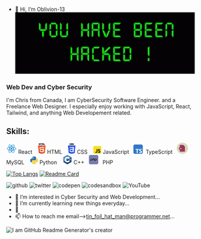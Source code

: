 - 👋 Hi, I’m Oblivion-13
![I am GitHub Readme Generator's creator](https://github.com/Evening-Star13/Evening-Star13/blob/main/hacked-hack846px-290px.gif)


### Web Dev and Cyber Security

I'm Chris from Canada, I am CyberSecurity Software Engineer. and a Freelance Web Designer. I especially enjoy working with JavaScript, React, Tailwind, and anything Web Developement related.

## Skills: 
<img src="https://github.com/Evening-Star13/Evening-Star13/blob/main/reactts-svgrepo-com.svg" width="28"> React   <img src="https://github.com/Evening-Star13/Evening-Star13/blob/main/html5.svg" width="28">HTML    <img src="https://github.com/Evening-Star13/Evening-Star13/blob/main/css3.svg" width="28">CSS     <img src="https://github.com/Evening-Star13/Evening-Star13/blob/main/javascript-svgrepo-com.svg" width="21">  JavaScript   <img src="https://github.com/Evening-Star13/Evening-Star13/blob/main/typescript-svgrepo-com.svg" width="25">  TypeScript   <img src="https://github.com/Evening-Star13/Evening-Star13/blob/main/sql-svgrepo-com.svg" width="30">  MySQL    <img src="https://github.com/Evening-Star13/Evening-Star13/blob/main/python-svgrepo-com.svg" width="21">  Python    <img src="https://github.com/Evening-Star13/Evening-Star13/blob/main/c-logo-svgrepo-com.svg" width="25"> C++   <img src="https://github.com/Evening-Star13/Evening-Star13/blob/main/php-svgrepo-com.svg" width="25">   PHP



[![Top Langs](https://github-readme-stats.vercel.app/api/top-langs/?username=Evening-Star13&layout=compact&show_icons=true&theme=midnight-purple)](https://github.com/anuraghazra/github-readme-stats)
[![Readme Card](https://github-readme-stats.vercel.app/api?username=Evening-Star13&repo=github-readme-stats&show_icons=true&theme=midnight-purple)](https://github.com/anuraghazra/github-readme-stats)




<img src='https://cdn.jsdelivr.net/npm/simple-icons@3.0.1/icons/github.svg' alt='github' height='40'> <img src='https://cdn.jsdelivr.net/npm/simple-icons@3.0.1/icons/twitter.svg' alt='twitter' height='40'>  <img src='https://cdn.jsdelivr.net/npm/simple-icons@3.0.1/icons/codepen.svg' alt='codepen' height='40'>  <img src='https://cdn.jsdelivr.net/npm/simple-icons@3.0.1/icons/codesandbox.svg' alt='codesandbox' height='40'> <img src='https://cdn.jsdelivr.net/npm/simple-icons@3.0.1/icons/youtube.svg' alt='YouTube' height='40'>








- 👀 I’m interested in Cyber Security and Web Development...
- 🌱 I’m currently learning new things everyday...
- 💞️
- 📫 How to reach me email-->tin_foil_hat_man@programmer.net...

![I am GitHub Readme Generator's creator](https://github.com/Evening-Star13/Porfolio-Card/blob/main/Card%20Of%20Me%203.png)


<!---
Oblivion-13/Oblivion-13 is a ✨ special ✨ repository because its `README.md` (this file) appears on your GitHub profile.
You can click the Preview link to take a look at your changes.
--->
